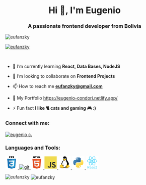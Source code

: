 <h1 align="center">Hi 👋, I'm Eugenio</h1>
<h3 align="center">A passionate frontend developer from Bolivia</h3>

<p align="left"> <img src="https://komarev.com/ghpvc/?username=eufanzky&label=Profile%20views&color=0e75b6&style=flat" alt="eufanzky" /> </p>

<p align="left"> <a href="https://github.com/ryo-ma/github-profile-trophy"><img src="https://github-profile-trophy.vercel.app/?username=eufanzky" alt="eufanzky" /></a> </p>

<p align="left"> <a href="https://twitter.com/" target="blank"><img src="https://img.shields.io/twitter/follow/?logo=twitter&style=for-the-badge" alt="" /></a> </p>

- 🌱 I’m currently learning **React, Data Bases, NodeJS**

- 👯 I’m looking to collaborate on **Frontend Projects**

- 📫 How to reach me **eufanzky@gmail.com**

- 📁 My Portfolio https://eugenio-condori.netlify.app/

- ⚡ Fun fact **I like 🐈 cats and gaming 🎮 :)**

<h3 align="left">Connect with me:</h3>
<p align="left">
<a href="https://linkedin.com/in/eugenio c." target="blank"><img align="center" src="https://raw.githubusercontent.com/rahuldkjain/github-profile-readme-generator/master/src/images/icons/Social/linked-in-alt.svg" alt="eugenio c." height="30" width="40" /></a>
</p>

<h3 align="left">Languages and Tools:</h3>
<p align="left"> <a href="https://www.w3schools.com/css/" target="_blank" rel="noreferrer"> <img src="https://raw.githubusercontent.com/devicons/devicon/master/icons/css3/css3-original-wordmark.svg" alt="css3" width="40" height="40"/> </a> <a href="https://git-scm.com/" target="_blank" rel="noreferrer"> <img src="https://www.vectorlogo.zone/logos/git-scm/git-scm-icon.svg" alt="git" width="40" height="40"/> </a> <a href="https://www.w3.org/html/" target="_blank" rel="noreferrer"> <img src="https://raw.githubusercontent.com/devicons/devicon/master/icons/html5/html5-original-wordmark.svg" alt="html5" width="40" height="40"/> </a> <a href="https://developer.mozilla.org/en-US/docs/Web/JavaScript" target="_blank" rel="noreferrer"> <img src="https://raw.githubusercontent.com/devicons/devicon/master/icons/javascript/javascript-original.svg" alt="javascript" width="40" height="40"/> </a> <a href="https://www.linux.org/" target="_blank" rel="noreferrer"> <img src="https://raw.githubusercontent.com/devicons/devicon/master/icons/linux/linux-original.svg" alt="linux" width="40" height="40"/> </a> <a href="https://www.python.org" target="_blank" rel="noreferrer"> <img src="https://raw.githubusercontent.com/devicons/devicon/master/icons/python/python-original.svg" alt="python" width="40" height="40"/> </a> <a href="https://reactjs.org/" target="_blank" rel="noreferrer"> <img src="https://raw.githubusercontent.com/devicons/devicon/master/icons/react/react-original-wordmark.svg" alt="react" width="40" height="40"/> </a> </p>

<p><img align="left" src="https://github-readme-stats.vercel.app/api/top-langs?username=eufanzky&show_icons=true&locale=en&layout=compact" alt="eufanzky" /></p>

<p>&nbsp;<img align="center" src="https://github-readme-stats.vercel.app/api?username=eufanzky&show_icons=true&locale=en" alt="eufanzky" /></p>

